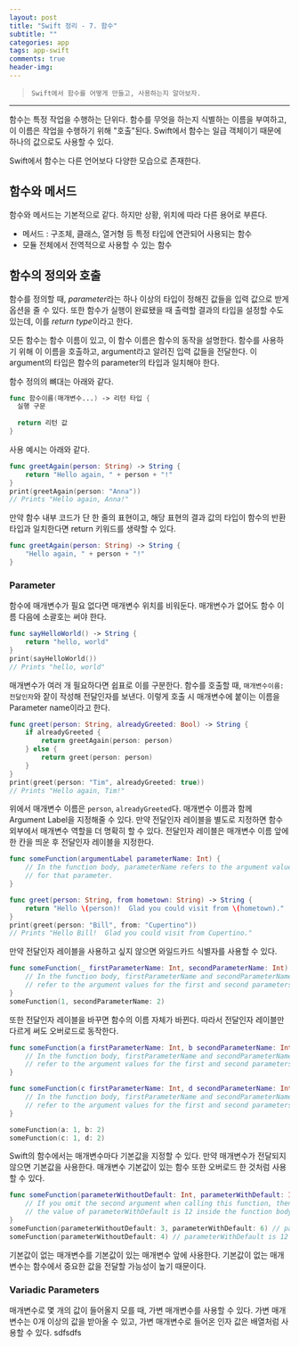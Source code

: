 ```yaml
---  
layout: post  
title: "Swift 정리 - 7. 함수"  
subtitle: ""  
categories: app
tags: app-swift
comments: true  
header-img: 
---  
```

  
> `Swift에서 함수를 어떻게 만들고, 사용하는지 알아보자.`

---

함수는 특정 작업을 수행하는 단위다. 함수를 무엇을 하는지 식별하는 이름을 부여하고, 이 이름은 작업을 수행하기 위해 "호출"된다. Swift에서 함수는 일급 객체이기 때문에 하나의 값으로도 사용할 수 있다.

Swift에서 함수는 다른 언어보다 다양한 모습으로 존재한다.

## 함수와 메서드

함수와 메서드는 기본적으로 같다. 하지만 상황, 위치에 따라 다른 용어로 부른다.

* 메서드 : 구조체, 클래스, 열거형 등 특정 타입에 연관되어 사용되는 함수
* 모듈 전체에서 전역적으로 사용할 수 있는 함수

## 함수의 정의와 호출

함수를 정의할 때, *parameter*라는 하나 이상의 타입이 정해진 값들을 입력 값으로 받게 옵션을 줄 수 있다. 또한 함수가 실행이 완료됐을 때 출력할 결과의 타입을 
설정할 수도 있는데, 이를 *return type*이라고 한다.

모든 함수는 함수 이름이 있고, 이 함수 이름은 함수의 동작을 설명한다. 함수를 사용하기 위해 이 이름을 호출하고, argument라고 알려진 입력 값들을 전달한다. 이 argument의 타입은 함수의 parameter의 타입과 일치해야 한다. 

함수 정의의 뼈대는 아래와 같다.

```swift
func 함수이름(매개변수...) -> 리턴 타입 {
  실행 구문
  
  return 리턴 값
}
```

사용 예시는 아래와 같다.

```swift
func greetAgain(person: String) -> String {
    return "Hello again, " + person + "!"
}
print(greetAgain(person: "Anna"))
// Prints "Hello again, Anna!"
```

만약 함수 내부 코드가 단 한 줄의 표현이고, 해당 표현의 결과 값의 타입이 함수의 반환 타입과 일치한다면 return 키워드를 생략할 수 있다.

```swift
func greetAgain(person: String) -> String {
    "Hello again, " + person + "!"
}
```

### Parameter

함수에 매개변수가 필요 없다면 매개변수 위치를 비워둔다. 매개변수가 없어도 함수 이름 다음에 소괄호는 써야 한다. 

```swift
func sayHelloWorld() -> String {
    return "hello, world"
}
print(sayHelloWorld())
// Prints "hello, world"
```

매개변수가 여러 개 필요하다면 쉽표로 이를 구분한다. 함수를 호출할 때, `매개변수이름:전달인자`와 잩이 작성해 전달인자를 보낸다. 이렇게 호출 시 매개변수에 붙이는 이름을 Parameter name이라고 한다.

```swift
func greet(person: String, alreadyGreeted: Bool) -> String {
    if alreadyGreeted {
        return greetAgain(person: person)
    } else {
        return greet(person: person)
    }
}
print(greet(person: "Tim", alreadyGreeted: true))
// Prints "Hello again, Tim!"
```

위에서 매개변수 이름은 `person`, `alreadyGreeted`다. 매개변수 이름과 함께 Argument Label을 지정해줄 수 있다. 만약 전달인자 레이블을 별도로 지정하면 함수 외부에서 매개변수 역할을 더 명확히 할 수 있다.
전달인자 레이블은 매개변수 이름 앞에 한 칸을 띄운 후 전달인자 레이블을 지정한다.

```swift
func someFunction(argumentLabel parameterName: Int) {
    // In the function body, parameterName refers to the argument value
    // for that parameter.
}

func greet(person: String, from hometown: String) -> String {
    return "Hello \(person)!  Glad you could visit from \(hometown)."
}
print(greet(person: "Bill", from: "Cupertino"))
// Prints "Hello Bill!  Glad you could visit from Cupertino."
```

만약 전달인자 레이블을 사용하고 싶지 않으면 와일드카드 식별자를 사용할 수 있다.

```swift
func someFunction(_ firstParameterName: Int, secondParameterName: Int) {
    // In the function body, firstParameterName and secondParameterName
    // refer to the argument values for the first and second parameters.
}
someFunction(1, secondParameterName: 2)
```

또한 전달인자 레이블을 바꾸면 함수의 이름 자체가 바뀐다. 따라서 전달인자 레이블만 다르게 써도 오버로드로 동작한다.

```swift
func someFunction(a firstParameterName: Int, b secondParameterName: Int) {
    // In the function body, firstParameterName and secondParameterName
    // refer to the argument values for the first and second parameters.
}

func someFunction(c firstParameterName: Int, d secondParameterName: Int) {
    // In the function body, firstParameterName and secondParameterName
    // refer to the argument values for the first and second parameters.
}

someFunction(a: 1, b: 2)
someFunction(c: 1, d: 2)
```

Swift의 함수에서는 매개변수마다 기본값을 지정할 수 있다. 만약 매개변수가 전달되지 않으면 기본값을 사용한다. 매개변수 기본값이 있는 함수 또한 오버로드 한 것처럼 사용할 수 있다.

```swift
func someFunction(parameterWithoutDefault: Int, parameterWithDefault: Int = 12) {
    // If you omit the second argument when calling this function, then
    // the value of parameterWithDefault is 12 inside the function body.
}
someFunction(parameterWithoutDefault: 3, parameterWithDefault: 6) // parameterWithDefault is 6
someFunction(parameterWithoutDefault: 4) // parameterWithDefault is 12
```

기본값이 없는 매개변수를 기본값이 있는 매개변수 앞에 사용한다. 기본값이 없는 매개변수는 함수에서 중요한 값을 전달할 가능성이 높기 때문이다.

### Variadic Parameters

매개변수로 몇 개의 값이 들어올지 모를 때, 가변 매개변수를 사용할 수 있다. 가변 매개변수는 0개 이상의 값을 받아올 수 있고, 가변 매개변수로 들어온 인자 값은 배열처럼 사용할 수 있다.
sdfsdfs
